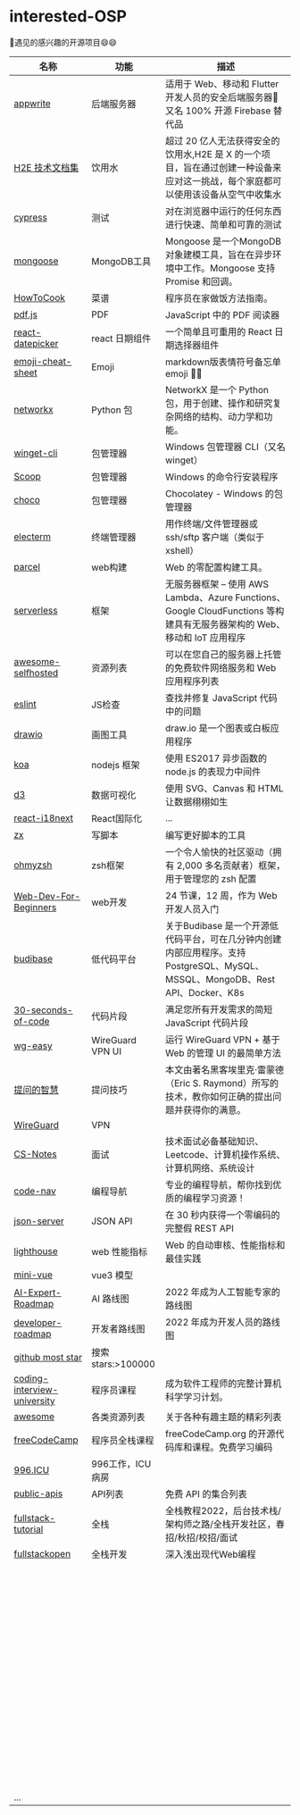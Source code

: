 # interested-OSP
🚀遇见的感兴趣的开源项目:smile::smile:

|名称|功能|描述|
|----------------------|----------------|--------------------------|
| [appwrite](https://github.com/appwrite/appwrite) |后端服务器| 适用于 Web、移动和 Flutter 开发人员的安全后端服务器🚀又名 100% 开源 Firebase 替代品 |
|[H2E 技术文档集](https://github.com/google/h2e_technical_documentation)|饮用水|超过 20 亿人无法获得安全的饮用水,H2E 是 X 的一个项目，旨在通过创建一种设备来应对这一挑战，每个家庭都可以使用该设备从空气中收集水|
|[cypress](https://github.com/cypress-io/cypress)|测试|对在浏览器中运行的任何东西进行快速、简单和可靠的测试|
|[mongoose](https://github.com/Automattic/mongoose)|MongoDB工具|Mongoose 是一个MongoDB对象建模工具，旨在在异步环境中工作。Mongoose 支持 Promise 和回调。|
|[HowToCook](https://github.com/Anduin2017/HowToCook)|菜谱|程序员在家做饭方法指南。|
|[pdf.js](https://github.com/mozilla/pdf.js)|PDF|JavaScript 中的 PDF 阅读器|
|[react-datepicker](https://github.com/Hacker0x01/react-datepicker)|react 日期组件|一个简单且可重用的 React 日期选择器组件|
|[emoji-cheat-sheet](https://github.com/ikatyang/emoji-cheat-sheet)|Emoji|markdown版表情符号备忘单 emoji :rofl::rofl:|
|[networkx](https://github.com/networkx/networkx)|Python 包|NetworkX 是一个 Python 包，用于创建、操作和研究复杂网络的结构、动力学和功能。|
|[winget-cli](https://github.com/microsoft/winget-cli)|包管理器|Windows 包管理器 CLI（又名 winget）|
|[Scoop](https://github.com/ScoopInstaller/Scoop)|包管理器|Windows 的命令行安装程序|
|[choco](https://github.com/chocolatey/choco)|包管理器|Chocolatey - Windows 的包管理器|
|[electerm](https://github.com/electerm/electerm)|终端管理器|用作终端/文件管理器或 ssh/sftp 客户端（类似于 xshell）|
|[parcel](https://github.com/parcel-bundler/parcel)|web构建|Web 的零配置构建工具。|
|[serverless](https://github.com/serverless/serverless)|框架|无服务器框架 – 使用 AWS Lambda、Azure Functions、Google CloudFunctions 等构建具有无服务器架构的 Web、移动和 IoT 应用程序|
|[awesome-selfhosted](https://github.com/awesome-selfhosted/awesome-selfhosted)|资源列表|可以在您自己的服务器上托管的免费软件网络服务和 Web 应用程序列表|
|[eslint](https://github.com/eslint/eslint)|JS检查|查找并修复 JavaScript 代码中的问题|
|[drawio](https://github.com/jgraph/drawio)|画图工具|draw.io 是一个图表或白板应用程序|
[koa](https://github.com/koajs/koa)|nodejs 框架|使用 ES2017 异步函数的 node.js 的表现力中间件
|[d3](https://github.com/d3/d3)|数据可视化|使用 SVG、Canvas 和 HTML 让数据栩栩如生|
|[react-i18next](https://github.com/i18next/react-i18next)|React国际化|...|
|[zx](https://github.com/google/zx)|写脚本|编写更好脚本的工具|
|[ohmyzsh](https://github.com/ohmyzsh/ohmyzsh)|zsh框架|一个令人愉快的社区驱动（拥有 2,000 多名贡献者）框架，用于管理您的 zsh 配置|
|[Web-Dev-For-Beginners](https://github.com/microsoft/Web-Dev-For-Beginners)|web开发|24 节课，12 周，作为 Web 开发人员入门|
|[budibase](https://github.com/Budibase/budibase)|低代码平台|关于Budibase 是一个开源低代码平台，可在几分钟内创建内部应用程序。支持 PostgreSQL、MySQL、MSSQL、MongoDB、Rest API、Docker、K8s|
|[30-seconds-of-code](https://github.com/30-seconds/30-seconds-of-code)|代码片段|满足您所有开发需求的简短 JavaScript 代码片段
|[wg-easy](https://github.com/WeeJeWel/wg-easy)|WireGuard VPN UI|运行 WireGuard VPN + 基于 Web 的管理 UI 的最简单方法
|[提问的智慧](https://github.com/ryanhanwu/How-To-Ask-Questions-The-Smart-Way)|提问技巧|本文由著名黑客埃里克·雷蒙德（Eric S. Raymond）所写的技术，教你如何正确的提出问题并获得你的满意。
|[WireGuard](https://github.com/WireGuard)|VPN|
|[CS-Notes](https://github.com/CyC2018/CS-Notes)|面试|技术面试必备基础知识、Leetcode、计算机操作系统、计算机网络、系统设计|
|[code-nav](https://github.com/liyupi/code-nav)|编程导航|专业的编程导航，帮你找到优质的编程学习资源！|
|[json-server](https://github.com/typicode/json-server)|JSON API|在 30 秒内获得一个零编码的完整假 REST API|
|[lighthouse](https://github.com/GoogleChrome/lighthouse)|web 性能指标|Web 的自动审核、性能指标和最佳实践|
|[mini-vue](https://github.com/cuixiaorui/mini-vue)| vue3 模型||
|[AI-Expert-Roadmap](https://github.com/AMAI-GmbH/AI-Expert-Roadmap)|AI 路线图|2022 年成为人工智能专家的路线图|
|[developer-roadmap](https://github.com/kamranahmedse/developer-roadmap)|开发者路线图|2022 年成为开发人员的路线图|
|[github most star](https://github.com/search?q=stars%3A%3E100000&type=Repositories)|搜索stars:>100000||
|[coding-interview-university](https://github.com/jwasham/coding-interview-university)|程序员课程|成为软件工程师的完整计算机科学学习计划。|
|[awesome](https://github.com/sindresorhus/awesome)|各类资源列表|关于各种有趣主题的精彩列表|
|[freeCodeCamp](https://github.com/freeCodeCamp/freeCodeCamp)|程序员全栈课程|freeCodeCamp.org 的开源代码库和课程。免费学习编码|
|[996.ICU](https://github.com/996icu/996.ICU)|996工作，ICU病房||
|[public-apis](https://github.com/public-apis/public-apis)|API列表|免费 API 的集合列表|
|[fullstack-tutorial](https://github.com/frank-lam/fullstack-tutorial)|全栈|全栈教程2022，后台技术栈/架构师之路/全栈开发社区，春招/秋招/校招/面试|
|[fullstackopen](https://fullstackopen.com/zh/)|全栈开发|深入浅出现代Web编程|
|[]()|||
|[]()|||
|[]()|||
|[]()|||
|[]()|||
|[]()|||
|[]()|||
|[]()|||
|[]()|||
|[]()|||
|[]()|||
|[]()|||
|[]()|||
|[]()|||
|[]()|||
|[]()|||
|[]()|||
|[]()|||
|[]()|||
|[]()|||
|[]()|||
|[]()|||
|[]()|||
|[]()|||
|[]()|||
|[]()|||
|[]()|||
|[]()|||
|[]()|||
|[]()|||
|[]()|||
|[]()|||
|[]()|||
|[]()|||
|[]()|||
|[]()|||
|[]()|||
|[]()|||
|[]()|||
|[]()|||
|[]()|||
|[]()|||
|[]()|||
|[]()|||
|[]()|||
|[]()|||
|[]()|||
|[]()|||
|[]()|||
|[]()|||
|[]()|||
|[]()|||
|[]()|||
|[]()|||
|[]()|||
|[]()|||
|[]()|||
|[]()|||
|[]()|||
|[]()|||
|[]()|||
|[]()|||
|[]()|||
|[]()|||
|[]()|||
|[]()|||
|[]()|||
|[]()|||
|...||
